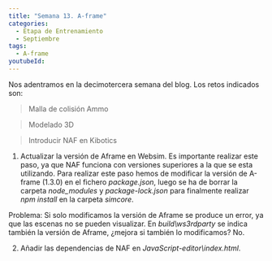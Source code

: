 ```yaml
---
title: "Semana 13. A-frame"
categories:
  - Etapa de Entrenamiento
  - Septiembre
tags:
  - A-frame
youtubeId: 
---
```



Nos adentramos en la decimotercera semana del blog. Los retos indicados son:

> Malla de colisión Ammo

> Modelado 3D

> Introducir NAF en Kibotics

1. Actualizar la versión de Aframe en Websim. Es importante realizar este paso, ya que NAF funciona con versiones superiores a la que se esta utilizando. Para realizar este paso hemos de modificar la versión de A-frame (1.3.0) en el fichero *package.json*, luego se ha de borrar la carpeta *node_modules* y *package-lock.json* para finalmente realizar *npm install* en la carpeta *simcore*.

Problema: Si solo modificamos la versión de Aframe se produce un error, ya que las escenas no se pueden visualizar. En *build\ws3rdparty* se indica también la versión de Aframe, ¿mejora si también lo modificamos? No.

2. Añadir las dependencias de NAF en *JavaScript-editor\index.html*.


